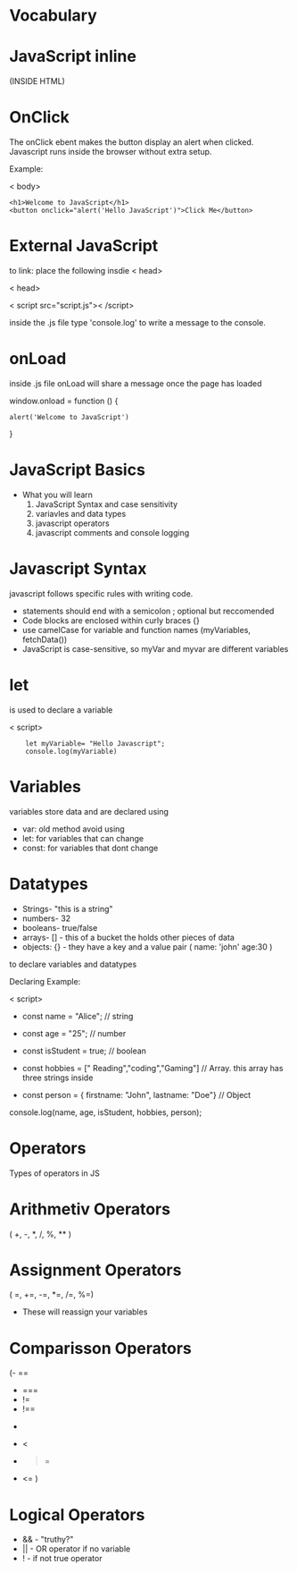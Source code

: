 # Vocabulary

# JavaScript inline 
 (INSIDE HTML)


# OnClick
The onClick ebent makes the button display an alert when clicked.
Javascript runs inside the browser without extra setup.

Example: 

< body>

    <h1>Welcome to JavaScript</h1>
    <button onclick="alert('Hello JavaScript')">Click Me</button>

# External JavaScript 
to link: place the following insdie < head>

< head>

< script src="script.js">< /script>


inside the .js file type 'console.log' to write a message to the console.

# onLoad

inside .js file onLoad will share a message once the page has loaded

window.onload = function () {

    alert('Welcome to JavaScript')
}

# JavaScript Basics 
- What you will learn
   1. JavaScript Syntax and case sensitivity
   2. variavles and data types
   3. javascript operators
   4. javascript comments and console logging


# Javascript Syntax 
javascript follows specific rules with writing code.
  - statements should end with a semicolon ; optional but reccomended 
  - Code blocks are enclosed within curly braces {}
  - use camelCase for variable and function names (myVariables, fetchData())
  - JavaScript is case-sensitive, so myVar and myvar are different variables 


 # let
 
  is used to declare a variable 

 < script>

        let myVariable= "Hello Javascript";
        console.log(myVariable)

# Variables 
variables store data and are declared using
- var: old method avoid using
- let: for variables that can change 
- const: for variables that dont change 

# Datatypes 
- Strings- "this is a string" 
- numbers- 32
- booleans- true/false
- arrays- [] - this of a bucket the holds other pieces of data 
- objects: {} - they have a key and a value pair ( name: 'john' age:30 )

to declare variables and datatypes

Declaring Example:

< script>

- const name = "Alice"; // string

- const age = "25"; // number

- const isStudent = true; // boolean

- const hobbies = [" Reading","coding","Gaming"] // Array. this 
array has three strings inside

- const person = { firstname: "John", lastname: "Doe"} // Object 

console.log(name, age, isStudent, hobbies, person);


# Operators
Types of operators in JS

# Arithmetiv Operators
( +, -, *, /, %, ** )

# Assignment Operators 
( =, +=, -=, *=, /=, %=)
- These will reassign your variables

# Comparisson Operators
(- ==
- ===
- != 
- !== 
- >  
- < 
- >=
- <= )

# Logical Operators
 - && -  "truthy?" 
 - || - OR operator if no variable 
 - ! - if not true operator


